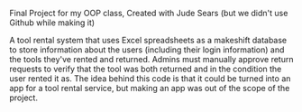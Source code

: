Final Project for my OOP class, Created with Jude Sears (but we didn't use Github while making it)

A tool rental system that uses Excel spreadsheets as a makeshift database to store information about the users (including their login information) and the tools they've rented and returned. 
Admins must manually approve return requests to verify that the tool was both returned and in the condition the user rented it as. 
The idea behind this code is that it could be turned into an app for a tool rental service, but making an app was out of the scope of the project.

